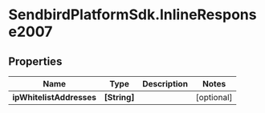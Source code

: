 # SendbirdPlatformSdk.InlineResponse2007

## Properties

Name | Type | Description | Notes
------------ | ------------- | ------------- | -------------
**ipWhitelistAddresses** | **[String]** |  | [optional] 


